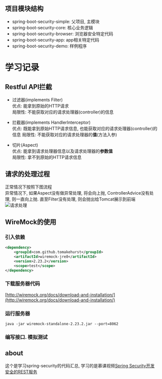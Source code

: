 ## 项目模块结构

- spring-boot-security-simple: 父项目, 主模块
- spring-boot-security-core: 核心业务逻辑
- spring-boot-security-browser: 浏览器安全特定代码
- spring-boot-security-app: app相关特定代码
- spring-boot-security-demo: 样例程序

# 学习记录

## Restful API拦截

- 过滤器(implements Filter)  
    优点: 能拿到原始的HTTP请求  
    局限性: 不能获取对应的请求处理器(controller)的信息
    
- 拦截器(implements HandlerInterceptor)   
    优点: 既能拿到原始HTTP请求信息, 也能获取对应的请求处理器(controller)的信息
    局限性: 不能获取对应的请求处理器的**值**(方法入参)
    
- 切片(Aspect)  
    优点: 能拿到请求处理器信息以及请求处理器的**参数值**  
    局限性: 拿不到原始的HTTP请求信息

## 请求的处理过程

正常情况下按照下图流程  
异常情况下, 如果Aspect没有做异常处理, 将会向上抛, ControllerAdvice没有处理, 则一直向上抛. 直至Filter没有处理, 则会抛出给Tomcat展示到前端
![请求处理](https://i.loli.net/2019/06/04/5cf5e0bb91cbe93775.jpg)


## WireMock的使用

### 引入依赖
```xml
<dependency>
    <groupId>com.github.tomakehurst</groupId>
    <artifactId>wiremock-jre8</artifactId>
    <version>2.23.2</version>
    <scope>test</scope>
</dependency>
```

### 下载服务器代码

[http://wiremock.org/docs/download-and-installation/](http://wiremock.org/docs/download-and-installation/)

### 运行服务器

`java -jar wiremock-standalone-2.23.2.jar --port=8062`

### 编写接口. 模拟测试

## about

这个是学习spring-security的代码汇总, 学习的是慕课视频[Spring Security开发安全的REST服务](https://coding.imooc.com/class/consult/134.html)